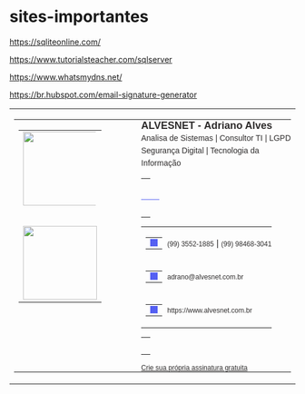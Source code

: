 # sites-importantes

https://sqliteonline.com/

https://www.tutorialsteacher.com/sqlserver

https://www.whatsmydns.net/

https://br.hubspot.com/email-signature-generator

<table cellpadding="0" cellspacing="0" class="sc-gPEVay eQYmiW" style="vertical-align: -webkit-baseline-middle; font-size: medium; font-family: Arial;"><tbody><tr><td><table cellpadding="0" cellspacing="0" class="sc-gPEVay eQYmiW" style="vertical-align: -webkit-baseline-middle; font-size: medium; font-family: Arial;"><tbody><tr><td style="vertical-align: top;"><table cellpadding="0" cellspacing="0" class="sc-gPEVay eQYmiW" style="vertical-align: -webkit-baseline-middle; font-size: medium; font-family: Arial;"><tbody><tr><td class="sc-TOsTZ kjYrri" style="text-align: center;"><img src="https://drive.google.com/uc?id=1KEONisidWh7erLlIPCXRxBUfMvy0VJc6" role="presentation" width="130" class="sc-cHGsZl bHiaRe" style="max-width: 128px; display: block;"></td></tr><tr><td height="30"></td></tr><tr><td class="sc-TOsTZ kjYrri" style="text-align: center;"><img src="https://drive.google.com/uc?id=1BCdbaj4z5C1jPgJxZ8QHKSNOxgR3jUsq" role="presentation" width="130" class="sc-cHGsZl bHiaRe" style="max-width: 130px; display: block;"></td></tr></tbody></table></td><td width="46"><div></div></td><td style="padding: 0px; vertical-align: middle;"><h3 color="#2e2c2c" class="sc-fBuWsC eeihxG" style="margin: 0px; font-size: 18px; color: rgb(46, 44, 44);"><span>ALVESNET -</span><span>&nbsp;</span><span>Adriano Alves</span></h3><p color="#2e2c2c" font-size="medium" class="sc-fMiknA bxZCMx" style="margin: 0px; color: rgb(46, 44, 44); font-size: 14px; line-height: 22px;"><span>Analisa de Sistemas | Consultor TI | LGPD</span></p><p color="#2e2c2c" font-size="medium" class="sc-dVhcbM fghLuF" style="margin: 0px; font-weight: 500; color: rgb(46, 44, 44); font-size: 14px; line-height: 22px;"><span>Segurança Digital | Tecnologia da Informação</span></p><table cellpadding="0" cellspacing="0" class="sc-gPEVay eQYmiW" style="vertical-align: -webkit-baseline-middle; font-size: medium; font-family: Arial; width: 100%;"><tbody><tr><td height="30"></td></tr><tr><td color="#545ff2" direction="horizontal" height="1" class="sc-jhAzac hmXDXQ" style="width: 100%; border-bottom: 1px solid rgb(84, 95, 242); border-left: none; display: block;"></td></tr><tr><td height="30"></td></tr></tbody></table><table cellpadding="0" cellspacing="0" class="sc-gPEVay eQYmiW" style="vertical-align: -webkit-baseline-middle; font-size: medium; font-family: Arial;"><tbody><tr height="25" style="vertical-align: middle;"><td width="30" style="vertical-align: middle;"><table cellpadding="0" cellspacing="0" class="sc-gPEVay eQYmiW" style="vertical-align: -webkit-baseline-middle; font-size: medium; font-family: Arial;"><tbody><tr><td style="vertical-align: bottom;"><span color="#545ff2" width="11" class="sc-jlyJG bbyJzT" style="display: block; background-color: rgb(84, 95, 242);"><img src="https://cdn2.hubspot.net/hubfs/53/tools/email-signature-generator/icons/phone-icon-2x.png" color="#545ff2" width="13" class="sc-iRbamj blSEcj" style="display: block; background-color: rgb(84, 95, 242);"></span></td></tr></tbody></table></td><td style="padding: 0px; color: rgb(46, 44, 44);"><a href="tel:(99) 3552-1885" color="#2e2c2c" class="sc-gipzik iyhjGb" style="text-decoration: none; color: rgb(46, 44, 44); font-size: 12px;"><span>(99) 3552-1885</span></a> | <a href="tel:(99) 98468-3041" color="#2e2c2c" class="sc-gipzik iyhjGb" style="text-decoration: none; color: rgb(46, 44, 44); font-size: 12px;"><span>(99) 98468-3041</span></a></td></tr><tr height="25" style="vertical-align: middle;"><td width="30" style="vertical-align: middle;"><table cellpadding="0" cellspacing="0" class="sc-gPEVay eQYmiW" style="vertical-align: -webkit-baseline-middle; font-size: medium; font-family: Arial;"><tbody><tr><td style="vertical-align: bottom;"><span color="#545ff2" width="11" class="sc-jlyJG bbyJzT" style="display: block; background-color: rgb(84, 95, 242);"><img src="https://cdn2.hubspot.net/hubfs/53/tools/email-signature-generator/icons/email-icon-2x.png" color="#545ff2" width="13" class="sc-iRbamj blSEcj" style="display: block; background-color: rgb(84, 95, 242);"></span></td></tr></tbody></table></td><td style="padding: 0px;"><a href="mailto:adrano@alvesnet.com.br" color="#2e2c2c" class="sc-gipzik iyhjGb" style="text-decoration: none; color: rgb(46, 44, 44); font-size: 12px;"><span>adrano@alvesnet.com.br</span></a></td></tr><tr height="25" style="vertical-align: middle;"><td width="30" style="vertical-align: middle;"><table cellpadding="0" cellspacing="0" class="sc-gPEVay eQYmiW" style="vertical-align: -webkit-baseline-middle; font-size: medium; font-family: Arial;"><tbody><tr><td style="vertical-align: bottom;"><span color="#545ff2" width="11" class="sc-jlyJG bbyJzT" style="display: block; background-color: rgb(84, 95, 242);"><img src="https://cdn2.hubspot.net/hubfs/53/tools/email-signature-generator/icons/link-icon-2x.png" color="#545ff2" width="13" class="sc-iRbamj blSEcj" style="display: block; background-color: rgb(84, 95, 242);"></span></td></tr></tbody></table></td><td style="padding: 0px;"><a href="https://www.alvesnet.com.br" color="#2e2c2c" class="sc-gipzik iyhjGb" style="text-decoration: none; color: rgb(46, 44, 44); font-size: 12px;"><span>https://www.alvesnet.com.br</span></a></td></tr></tbody></table><table cellpadding="0" cellspacing="0" class="sc-gPEVay eQYmiW" style="vertical-align: -webkit-baseline-middle; font-size: medium; font-family: Arial;"><tbody><tr><td height="30"></td></tr></tbody></table><a href="https://www.br.hubspot.com/email-signature-generator?utm_source=create-signature" target="_blank" rel="noopener noreferrer" class="sc-gisBJw kDlVKO" style="font-size: 12px; display: block; color: rgb(46, 44, 44);">Crie sua própria assinatura gratuita</a></td></tr></tbody></table></td></tr></tbody></table>
